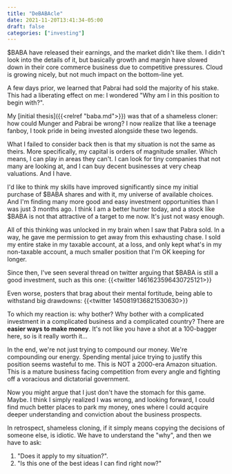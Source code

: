 ```yaml
---
title: "DeBABAcle"
date: 2021-11-20T13:41:34-05:00
draft: false
categories: ["investing"]
---
```


$BABA have released their earnings, and the market didn't like them. I didn't look into the details of it, but basically growth and margin have slowed down in their core commerce business due to competitive pressures. Cloud is growing nicely, but not much impact on the bottom-line yet.

A few days prior, we learned that Pabrai had sold the majority of his stake. This had a liberating effect on me: I wondered "Why am I in this position to begin with?". 

My [initial thesis]({{<relref "baba.md">}}) was that of a shameless cloner: how could Munger and Pabrai be wrong? I now realize that like a teenage fanboy, I took pride in being invested alongside these two legends.

What I failed to consider back then is that my situation is not the same as theirs. More specifically, my capital is orders of magnitude smaller. Which means, I can play in areas they can't. I can look for tiny companies that not many are looking at, and I can buy decent businesses at very cheap valuations. And I have.

I'd like to think my skills have improved significantly since my initial purchase of $BABA shares and with it, my universe of available choices. And I'm finding many more good and easy investment opportunities than I was just 3 months ago. I think I am a better hunter today, and a stock like $BABA is not that attractive of a target to me now. It's just not wasy enough.

All of this thinking was unlocked in my brain when I saw that Pabra sold. In a way, he gave me permission to get away from this exhausting chase. I sold my entire stake in my taxable account, at a loss, and only kept what's in my non-taxable account, a much smaller position that I'm OK keeping for longer. 

Since then, I've seen several thread on twitter arguing that $BABA is still a good investment, such as this one:
{{<twitter 1461623596430725121>}}

Even worse, posters that brag about their mental fortitude, being able to withstand big drawdowns:
{{<twitter 1450819136821530630>}}

To which my reaction is: why bother? Why bother with a complicated investment in a complicated business and a complicated country? There are **easier ways to make money**. It's not like you have a shot at a 100-bagger here, so is it really worth it...

In the end, we're not just trying to compound our money. We're compounding our energy. Spending mental juice trying to justify this position seems wasteful to me. This is NOT a 2000-era Amazon situation. This is a mature business facing competition from every angle and fighting off a voracious and dictatorial government.

Now you might argue that I just don't have the stomach for this game. Maybe. I think I simply realized I was wrong, and looking forward, I could find much better places to park my money, ones where I could acquire deeper understanding and conviction about the business prospects.

In retrospect, shameless cloning, if it simply means copying the decisions of someone else, is idiotic. We have to understand the "why", and then we have to ask: 

1. "Does it apply to my situation?". 
2. "Is this one of the best ideas I can find right now?"
